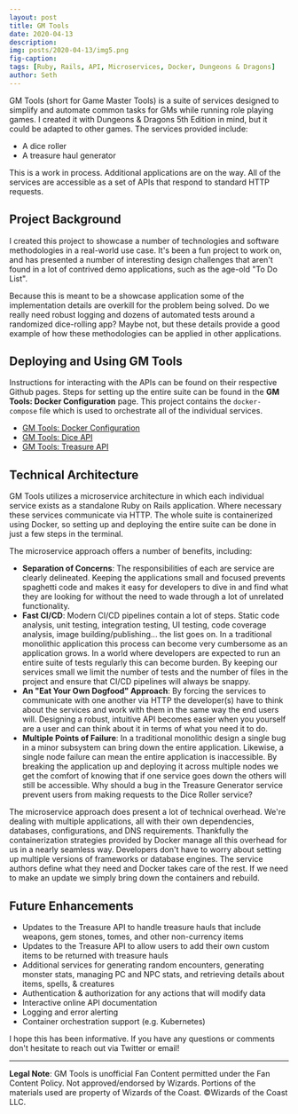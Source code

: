 ```yaml
---
layout: post
title: GM Tools
date: 2020-04-13
description:
img: posts/2020-04-13/img5.png
fig-caption:
tags: [Ruby, Rails, API, Microservices, Docker, Dungeons & Dragons]
author: Seth
---
```


GM Tools (short for Game Master Tools) is a suite of services designed to simplify and automate common tasks for GMs while running role playing games. I created it with Dungeons & Dragons 5th Edition in mind, but it could be adapted to other games. The services provided include:

* A dice roller
* A treasure haul generator

This is a work in process. Additional applications are on the way. All of the services are accessible as a set of APIs that respond to standard HTTP requests.

## Project Background

I created this project to showcase a number of technologies and software methodologies in a real-world use case. It's been a fun project to work on, and has presented a number of interesting design challenges that aren't found in a lot of contrived demo applications, such as the age-old "To Do List".

Because this is meant to be a showcase application some of the implementation details are overkill for the problem being solved. Do we really need robust logging and dozens of automated tests around a randomized dice-rolling app? Maybe not, but these details provide a good example of how these methodologies can be applied in other applications.

## Deploying and Using GM Tools

Instructions for interacting with the APIs can be found on their respective Github pages. Steps for setting up the entire suite can be found in the **GM Tools: Docker Configuration** page. This project contains the `docker-compose` file which is used to orchestrate all of the individual services.

* [GM Tools: Docker Configuration](https://github.com/sethpuckett/gm-tools-docker)
* [GM Tools: Dice API](https://github.com/sethpuckett/gm-dice)
* [GM Tools: Treasure API](https://github.com/sethpuckett/gm-treasure)

## Technical Architecture

GM Tools utilizes a microservice architecture in which each individual service exists as a standalone Ruby on Rails application. Where necessary these services communicate via HTTP. The whole suite is containerized using Docker, so setting up and deploying the entire suite can be done in just a few steps in the terminal.

The microservice approach offers a number of benefits, including:
* **Separation of Concerns**: The responsibilities of each are service are clearly delineated. Keeping the applications small and focused prevents spaghetti code and makes it easy for developers to dive in and find what they are looking for without the need to wade through a lot of unrelated functionality.
* **Fast CI/CD**: Modern CI/CD pipelines contain a lot of steps. Static code analysis, unit testing, integration testing, UI testing, code coverage analysis, image building/publishing... the list goes on. In a traditional monolithic application this process can become very cumbersome as an application grows. In a world where developers are expected to run an entire suite of tests regularly this can become burden. By keeping our services small we limit the number of tests and the number of files in the project and ensure that CI/CD pipelines will always be snappy.
* **An "Eat Your Own Dogfood" Approach**: By forcing the services to communicate with one another via HTTP the developer(s) have to think about the services and work with them in the same way the end users will. Designing a robust, intuitive API becomes easier when you yourself are a user and can think about it in terms of what you need it to do.
* **Multiple Points of Failure**: In a traditional monolithic design a single bug in a minor subsystem can bring down the entire application. Likewise, a single node failure can mean the entire application is inaccessible. By breaking the application up and deploying it across multiple nodes we get the comfort of knowing that if one service goes down the others will still be accessible. Why should a bug in the Treasure Generator service prevent users from making requests to the Dice Roller service?

The microservice approach does present a lot of technical overhead. We're dealing with multiple applications, all with their own dependencies, databases, configurations, and DNS requirements. Thankfully the containerization strategies provided by Docker manage all this overhead for us in a nearly seamless way. Developers don't have to worry about setting up multiple versions of frameworks or database engines. The service authors define what they need and Docker takes care of the rest. If we need to make an update we simply bring down the containers and rebuild.

## Future Enhancements

* Updates to the Treasure API to handle treasure hauls that include weapons, gem stones, tomes, and other non-currency items
* Updates to the Treasure API to allow users to add their own custom items to be returned with treasure hauls
* Additional services for generating random encounters, generating monster stats, managing PC and NPC stats, and retrieving details about items, spells, & creatures
* Authentication & authorization for any actions that will modify data
* Interactive online API documentation
* Logging and error alerting
* Container orchestration support (e.g. Kubernetes)

I hope this has been informative. If you have any questions or comments don't hesitate to reach out via Twitter or email!

---

**Legal Note**: GM Tools is unofficial Fan Content permitted under the Fan Content Policy. Not approved/endorsed by Wizards. Portions of the materials used are property of Wizards of the Coast. ©Wizards of the Coast LLC.
